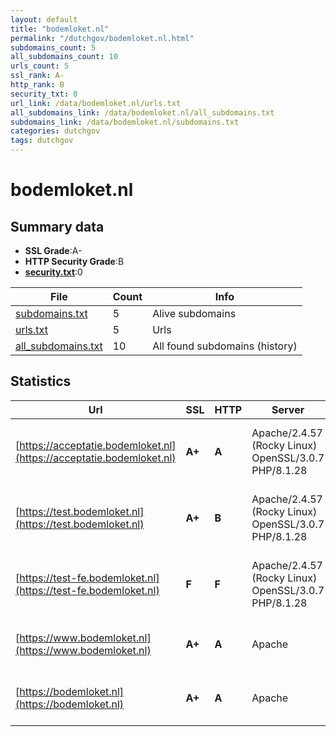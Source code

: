 ```yaml
---
layout: default
title: "bodemloket.nl"
permalink: "/dutchgov/bodemloket.nl.html"
subdomains_count: 5
all_subdomains_count: 10
urls_count: 5
ssl_rank: A-
http_rank: B
security_txt: 0
url_link: /data/bodemloket.nl/urls.txt
all_subdomains_link: /data/bodemloket.nl/all_subdomains.txt
subdomains_link: /data/bodemloket.nl/subdomains.txt
categories: dutchgov
tags: dutchgov
---
```



# bodemloket.nl
## Summary data


 - **SSL Grade**:A-
 - **HTTP Security Grade**:B
 - **[security.txt](https://www.digitaleoverheid.nl/nieuws/standaard-security-txt-nu-verplicht-voor-overheid/)**:0


| File       | Count | Info |
|------------|-------|------|
|[subdomains.txt](/DutchGovScope/data/bodemloket.nl/subdomains.txt)|5|Alive subdomains|
|[urls.txt](/DutchGovScope/data/bodemloket.nl/urls.txt)|5|Urls|
|[all_subdomains.txt](/DutchGovScope/data/bodemloket.nl/all_subdomains.txt)|10|All found subdomains (history)|


## Statistics


| Url | SSL | HTTP | Server | Cookie | HSTS | CORS | CTO | CSP | XFO | XXP | RP |FP| Tech |Title |
|--------|-------|-------|------|------|------|------|------|------|------|------|------|------|------|------|
|[https://acceptatie.bodemloket.nl](https://acceptatie.bodemloket.nl)| **A+**| **A**|Apache/2.4.57 (Rocky Linux) OpenSSL/3.0.7 PHP/8.1.28| |:white_check_mark: | | | :white_check_mark:| :white_check_mark: | | :white_check_mark: | |Apache HTTP Server:2.4.57 Drupal:9 HSTS OpenSSL:3.0.7 PHP:8.1.28|Home | Bodemloke...|
|[https://test.bodemloket.nl](https://test.bodemloket.nl)| **A+**| **B**|Apache/2.4.57 (Rocky Linux) OpenSSL/3.0.7 PHP/8.1.28| |:white_check_mark: | | | | :white_check_mark: | | :white_check_mark: | |Apache HTTP Server:2.4.57 HSTS OpenSSL:3.0.7 PHP:8.1.28||
|[https://test-fe.bodemloket.nl](https://test-fe.bodemloket.nl)| **F**| **F**|Apache/2.4.57 (Rocky Linux) OpenSSL/3.0.7 PHP/8.1.28| | | | | | | | :white_check_mark: | |Apache HTTP Server:2.4.57 Drupal:9 HSTS OpenSSL:3.0.7 PHP:8.1.28|Home | Bodemloke...|
|[https://www.bodemloket.nl](https://www.bodemloket.nl)| **A+**| **A**|Apache| |:white_check_mark: | | | :white_check_mark:| :white_check_mark: | | :white_check_mark: | |Apache HTTP Server Drupal:9 HSTS PHP|Home | Bodemloke...|
|[https://bodemloket.nl](https://bodemloket.nl)| **A+**| **A**|Apache| |:white_check_mark: | | | :white_check_mark:| :white_check_mark: | | :white_check_mark: | |Apache HTTP Server Drupal:9 HSTS PHP|Home | Bodemloke...|

